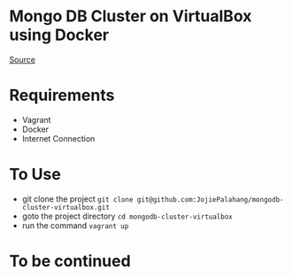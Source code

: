 # Mongo DB Cluster on VirtualBox using Docker
 [Source](http://www.sohamkamani.com/blog/2016/06/30/docker-mongo-replica-set)

# Requirements 
 - Vagrant 
 - Docker
 - Internet Connection

# To Use
 - git clone the project `git clone git@github.com:JojiePalahang/mongodb-cluster-virtualbox.git`
 - goto the project directory `cd mongodb-cluster-virtualbox`
 - run the command `vagrant up`





 # To be continued